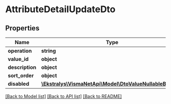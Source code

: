 # AttributeDetailUpdateDto

## Properties
Name | Type | Description | Notes
------------ | ------------- | ------------- | -------------
**operation** | **string** |  | [optional] 
**value_id** | **object** |  | [optional] 
**description** | **object** |  | [optional] 
**sort_order** | **object** |  | [optional] 
**disabled** | [**\Ekstralys\VismaNetApi\Model\DtoValueNullableBoolean**](DtoValueNullableBoolean.md) |  | [optional] 

[[Back to Model list]](../README.md#documentation-for-models) [[Back to API list]](../README.md#documentation-for-api-endpoints) [[Back to README]](../README.md)


